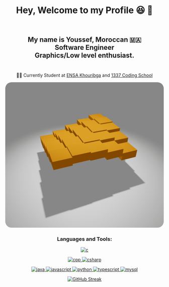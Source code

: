 <h1 align="center">Hey, Welcome to my Profile 😆 🎉 <br/><br/></h1>

<h2 align="center">My name is Youssef, Moroccan 🇲🇦<br/> Software Engineer <br/> Graphics/Low level enthusiast. <br/><br/></h2>

<p align="center">🧑‍🎓 Currently Student at <a href="http://ensak.usms.ac.ma/ensak/">ENSA Khouribga</a> and <a href="https://1337.ma/en/">1337 Coding School</a></p>

<p align="center">
  <a href="https://3d-game-of-life.vercel.app/" target="_blank">
    <img src="https://raw.githubusercontent.com/YeGoRenji/YeGoRenji/main/OrangeCarpet.gif" alt="animated orange carpet" height="auto" width="512" style="border-radius: 20px" />
  </a>
</p>

<h3 align="center">Languages and Tools:</h3>
<p align="center">
  <a href="https://www.cprogramming.com/" target="_blank" rel="noreferrer"> <img src="https://cdn.jsdelivr.net/gh/devicons/devicon/icons/c/c-original.svg" alt="c" width="40" height="40"/> </a> 
</p>
<p align="center">
  <a href="https://cplusplus.com/" target="_blank" rel="noreferrer"> <img src="https://cdn.jsdelivr.net/gh/devicons/devicon/icons/cplusplus/cplusplus-original.svg" alt="cpp" width="40" height="40" /> </a>
  <a href="https://www.w3schools.com/cs/" target="_blank" rel="noreferrer"> <img src="https://cdn.jsdelivr.net/gh/devicons/devicon/icons/csharp/csharp-original.svg" alt="csharp" width="40" height="40"/> </a>
</p>
<p align="center">
  <a href="https://www.java.com" target="_blank" rel="noreferrer"> <img src="https://cdn.jsdelivr.net/gh/devicons/devicon/icons/java/java-original.svg" alt="java" width="40" height="40"/> </a> 
  <a href="https://developer.mozilla.org/en-US/docs/Web/JavaScript" target="_blank" rel="noreferrer"> <img src="https://cdn.jsdelivr.net/gh/devicons/devicon/icons/javascript/javascript-original.svg" alt="javascript" width="40" height="40"/> </a>
  <a href="https://www.python.org" target="_blank" rel="noreferrer"> <img src="https://cdn.jsdelivr.net/gh/devicons/devicon/icons/python/python-original.svg" alt="python" width="40" height="40"/> </a>
  <a href="https://www.typescriptlang.org/" target="_blank" rel="noreferrer"> <img src="https://cdn.jsdelivr.net/gh/devicons/devicon/icons/typescript/typescript-original.svg" alt="typescript" width="40" height="40" /> </a>
  <a href="https://www.mysql.com/" target="_blank" rel="noreferrer"> <img src="https://cdn.jsdelivr.net/gh/devicons/devicon/icons/mysql/mysql-original-wordmark.svg" alt="mysql" width="40" height="40"/> </a>
</p>
<p align="center">
<a href="https://git.io/streak-stats"><img src="https://streak-stats.demolab.com?user=YeGoRenji&theme=highcontrast&hide_border=true&border_radius=2&background=90%2C000000%2C7F4000&hide_longest_streak=true" alt="GitHub Streak" /></a>
</p>

